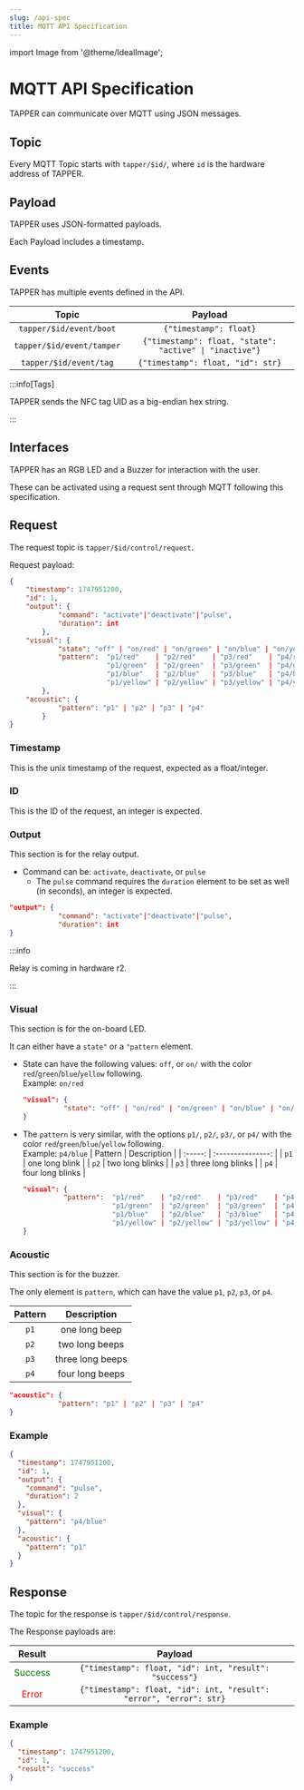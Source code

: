 ```yaml
---
slug: /api-spec
title: MQTT API Specification
---
```


import Image from '@theme/IdealImage';

# MQTT API Specification

TAPPER can communicate over MQTT using JSON messages.

## Topic

Every MQTT Topic starts with `tapper/$id/`, where `id` is the hardware address of TAPPER.

## Payload

TAPPER uses JSON-formatted payloads.

Each Payload includes a timestamp.

## Events

TAPPER has multiple events defined in the API.

|           Topic           |                         Payload                         |
| :-----------------------: | :-----------------------------------------------------: |
|  `tapper/$id/event/boot`  |                 `{"timestamp": float}`                  |
| `tapper/$id/event/tamper` | `{"timestamp": float, "state": "active" \| "inactive"}` |
|  `tapper/$id/event/tag`   |            `{"timestamp": float, "id": str}`            |

:::info[Tags]

TAPPER sends the NFC tag UID as a big-endian hex string.

:::

## Interfaces

TAPPER has an RGB LED and a Buzzer for interaction with the user.

These can be activated using a request sent through MQTT following this specification.

## Request

The request topic is `tapper/$id/control/request`.

Request payload:

```json
{
    "timestamp": 1747951200,
    "id": 1,
    "output": {
            "command": "activate"|"deactivate"|"pulse",
            "duration": int
        },
    "visual": {
            "state": "off" | "on/red" | "on/green" | "on/blue" | "on/yellow",
            "pattern":  "p1/red"    | "p2/red"    | "p3/red"    | "p4/red"   |
                        "p1/green"  | "p2/green"  | "p3/green"  | "p4/green" |
                        "p1/blue"   | "p2/blue"   | "p3/blue"   | "p4/blue"  |
                        "p1/yellow" | "p2/yellow" | "p3/yellow" | "p4/yellow"
        },
    "acoustic": {
            "pattern": "p1" | "p2" | "p3" | "p4"
        }
}
```

### Timestamp

This is the unix timestamp of the request, expected as a float/integer.

### ID

This is the ID of the request, an integer is expected.

### Output

This section is for the relay output.

- Command can be: `activate`, `deactivate`, or `pulse`
  - The `pulse` command requires the `duration` element to be set as well (in seconds), an integer is expected.

```json
"output": {
            "command": "activate"|"deactivate"|"pulse",
            "duration": int
}
```

:::info

Relay is coming in hardware r2.

:::

### Visual

This section is for the on-board LED.

It can either have a `state"` or a `"pattern` element.

- State can have the following values: `off`, or `on/` with the color `red`/`green`/`blue`/`yellow` following.  
  Example: `on/red`

  ```json
  "visual": {
            "state": "off" | "on/red" | "on/green" | "on/blue" | "on/yellow",
  }
  ```

- The `pattern` is very similar, with the options `p1/`, `p2/`, `p3/`, or `p4/` with the color `red`/`green`/`blue`/`yellow` following.  
  Example: `p4/blue`
  | Pattern | Description |
  | :-----: | :---------------: |
  | `p1` | one long blink |
  | `p2` | two long blinks |
  | `p3` | three long blinks |
  | `p4` | four long blinks |

  ```json
  "visual": {
            "pattern":  "p1/red"    | "p2/red"    | "p3/red"    | "p4/red"   |
                        "p1/green"  | "p2/green"  | "p3/green"  | "p4/green" |
                        "p1/blue"   | "p2/blue"   | "p3/blue"   | "p4/blue"  |
                        "p1/yellow" | "p2/yellow" | "p3/yellow" | "p4/yellow"
  }
  ```

### Acoustic

This section is for the buzzer.

The only element is `pattern`, which can have the value `p1`, `p2`, `p3`, or `p4`.

| Pattern |   Description    |
| :-----: | :--------------: |
|  `p1`   |  one long beep   |
|  `p2`   |  two long beeps  |
|  `p3`   | three long beeps |
|  `p4`   | four long beeps  |

```json
"acoustic": {
            "pattern": "p1" | "p2" | "p3" | "p4"
}
```

### Example

```json
{
  "timestamp": 1747951200,
  "id": 1,
  "output": {
    "command": "pulse",
    "duration": 2
  },
  "visual": {
    "pattern": "p4/blue"
  },
  "acoustic": {
    "pattern": "p1"
  }
}
```

## Response

The topic for the response is `tapper/$id/control/response`.

The Response payloads are:

|               Result               |                              Payload                               |
| :--------------------------------: | :----------------------------------------------------------------: |
| <font color="green">Success</font> |       `{"timestamp": float, "id": int, "result": "success"}`       |
|   <font color="red">Error</font>   | `{"timestamp": float, "id": int, "result": "error", "error": str}` |

### Example

```json
{
  "timestamp": 1747951200,
  "id": 1,
  "result": "success"
}
```
